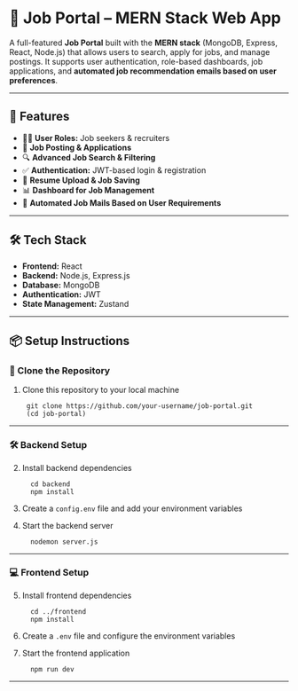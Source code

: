 # 💼 Job Portal – MERN Stack Web App

A full-featured **Job Portal** built with the **MERN stack** (MongoDB, Express, React, Node.js) that allows users to search, apply for jobs, and manage postings. It supports user authentication, role-based dashboards, job applications, and **automated job recommendation emails based on user preferences**.

---

## 🚀 Features

- 👨‍💼 **User Roles:** Job seekers & recruiters  
- 📝 **Job Posting & Applications**  
- 🔍 **Advanced Job Search & Filtering**  
- ✅ **Authentication:** JWT-based login & registration  
- 📂 **Resume Upload & Job Saving**  
- 📊 **Dashboard for Job Management**  
- 📧 **Automated Job Mails Based on User Requirements**

---

## 🛠️ Tech Stack

- **Frontend:** React  
- **Backend:** Node.js, Express.js  
- **Database:** MongoDB  
- **Authentication:** JWT  
- **State Management:** Zustand  

---
## 📦 Setup Instructions

### 🔁 Clone the Repository

1. Clone this repository to your local machine
   
        git clone https://github.com/your-username/job-portal.git
        (cd job-portal)

---

### 🛠️ Backend Setup

2. Install backend dependencies
   
         cd backend
         npm install


3.  Create a `config.env` file and add your environment variables  

4. Start the backend server
   
         nodemon server.js

---

### 💻 Frontend Setup

5. Install frontend dependencies
   
         cd ../frontend
         npm install

6. Create a `.env` file and configure the environment variables  

7. Start the frontend application
   
         npm run dev


---

